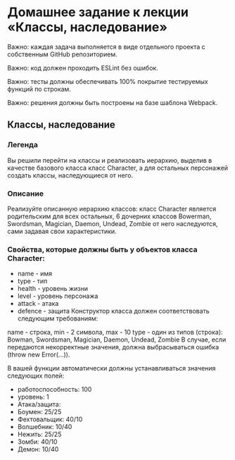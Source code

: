 # Домашнее задание к лекции «Классы, наследование»
Важно: каждая задача выполняется в виде отдельного проекта с собственным GitHub репозиторием.

Важно: код должен проходить ESLint без ошибок.

Важно: тесты должны обеспечивать 100% покрытие тестируемых функций по строкам.

Важно: решения должны быть построены на базе шаблона Webpack.

## Классы, наследование
### Легенда
Вы решили перейти на классы и реализовать иерархию, выделив в качестве базового класса класс Character, а для остальных персонажей создать классы, наследующиеся от него.

### Описание
Реализуйте описанную иерархию классов: класс Character является родительским для всех остальных, 6 дочерних классов Bowerman, Swordsman, Magician, Daemon, Undead, Zombie от него наследуются, сами задавая свои характеристики.

### Свойства, которые должны быть у объектов класса Character:

- name - имя
- type - тип
- health - уровень жизни
- level - уровень персонажа
- attack - атака
- defence - защита
Конструктор класса должен соответствовать следующим требованиям:

name - строка, min - 2 символа, max - 10
type - один из типов (строка): Bowman, Swordsman, Magician, Daemon, Undead, Zombie
В случае, если передаются некорректные значения, должна выбрасываться ошибка (throw new Error(...)).

В вашей функции автоматически должны устанавливаться значения следующих полей:

- работоспособность: 100
- уровень: 1
- Атака/защита:
- Боумен: 25/25
- Фехтовальщик: 40/10
- Волшебник: 10/40
- Нежить: 25/25
- Зомби: 40/10
- Демон: 10/40
